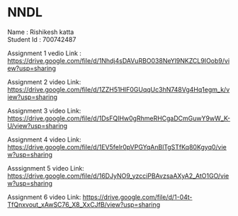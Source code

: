 # NNDL

Name : Rishikesh katta  
Student Id : 700742487

Assignment 1 vedio Link : https://drive.google.com/file/d/1Nhdj4sDAVuRBO038NeYl9NKZCL9IOob9/view?usp=sharing 

Assignment 2 video Link: https://drive.google.com/file/d/1ZZH51HlF0GUqqUc3hN748Vg4Hq1egm_k/view?usp=sharing

Assignment 3 video Link: https://drive.google.com/file/d/1DsFQIHw0gRhmeRHCgaDCmGuwY9wW_K-U/view?usp=sharing

Assignment 4 video Link: https://drive.google.com/file/d/1EV5felr0pVPGYqAnBlTgSTfKq80Kgyq0/view?usp=sharing

Asssignment 5 video Link: https://drive.google.com/file/d/16DJyNO9_yzcciPBAvzsaAXyA2_AtO1GO/view?usp=sharing

Assignment 6 video Link: https://drive.google.com/file/d/1-04t-TfQnxvout_xAwSC76_X8_XxCJfB/view?usp=sharing

